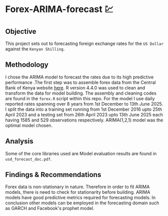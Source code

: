# Forex-ARIMA-forecast 💹
## Objective
This project sets out to forecasting foreign exchange rates for the `US Dollar` against the `Kenyan Shilling`. 

## Methodology
I chose the ARIMA model to forecast the rates due to its high predictive performance .The first step was to assemble forex data from the Central Bank of Kenya website [here](https://www.centralbank.go.ke/forex/). R version 4.4.0 was used to clean and transform the data for model building. The assembly and cleaning codes are found in the `forex.R` script within this repo. For the model I use daily reported rates spanning over 8 years from 1st December to 13th June 2025. I split the data into a training set running from 1st December 2016 upto 25th April 2023 and a testing set from 26th April 2023 upto 13th June 2025 each having 1585 and 529 observations respectively. ARIMA(1,2,1) model was the optimal model chosen.  

## Analysis
Some of the core libraries used are
[]()
[]()
[]()
Model evaluation results are found in `usd_forecast_doc.pdf`.

## Findings & Recommendations
Forex data is non-stationary in nature. Therefore in order to fit ARIMA models, there is need to check for stationarity before building. ARIMA models have good predictive metrics required for forecasting models. In conclusion other models can be employed in the forecasting domain such as GARCH and Facebook's prophet model.  

 

